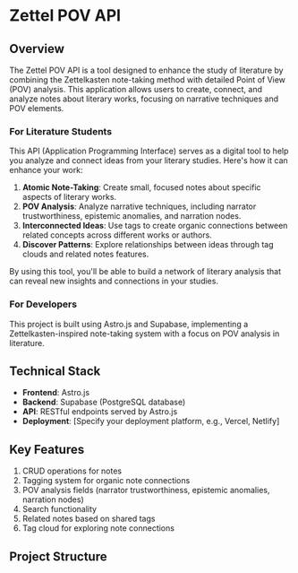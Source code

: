 # Zettel POV API

## Overview

The Zettel POV API is a tool designed to enhance the study of literature by combining the Zettelkasten note-taking method with detailed Point of View (POV) analysis. This application allows users to create, connect, and analyze notes about literary works, focusing on narrative techniques and POV elements.

### For Literature Students

This API (Application Programming Interface) serves as a digital tool to help you analyze and connect ideas from your literary studies. Here's how it can enhance your work:

1. **Atomic Note-Taking**: Create small, focused notes about specific aspects of literary works.
2. **POV Analysis**: Analyze narrative techniques, including narrator trustworthiness, epistemic anomalies, and narration nodes.
3. **Interconnected Ideas**: Use tags to create organic connections between related concepts across different works or authors.
4. **Discover Patterns**: Explore relationships between ideas through tag clouds and related notes features.

By using this tool, you'll be able to build a network of literary analysis that can reveal new insights and connections in your studies.

### For Developers

This project is built using Astro.js and Supabase, implementing a Zettelkasten-inspired note-taking system with a focus on POV analysis in literature.

## Technical Stack

- **Frontend**: Astro.js
- **Backend**: Supabase (PostgreSQL database)
- **API**: RESTful endpoints served by Astro.js
- **Deployment**: [Specify your deployment platform, e.g., Vercel, Netlify]

## Key Features

1. CRUD operations for notes
2. Tagging system for organic note connections
3. POV analysis fields (narrator trustworthiness, epistemic anomalies, narration nodes)
4. Search functionality
5. Related notes based on shared tags
6. Tag cloud for exploring note connections

## Project Structure